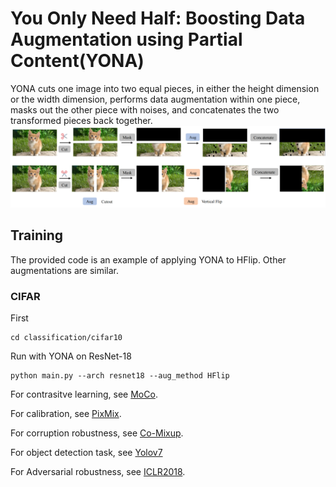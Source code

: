 # You Only Need Half: Boosting Data Augmentation using Partial Content(YONA)
YONA cuts one image into two equal pieces, in either the height dimension or the width dimension, performs data augmentation within one piece, masks out the other piece with noises, and concatenates the two transformed pieces back together.
![YONA](https://github.com/HansMoe/YONA/blob/main/YONA.png)

## Training
The provided code is an example of applying YONA to HFlip. Other augmentations are similar. 


### CIFAR
First
```
cd classification/cifar10
```
Run with YONA on ResNet-18
```
python main.py --arch resnet18 --aug_method HFlip
```

For contrasitve learning, see [MoCo](https://github.com/facebookresearch/moco/tree/main/detection).

For calibration, see [PixMix](https://github.com/andyzoujm/pixmix).

For corruption robustness, see [Co-Mixup](https://github.com/snu-mllab/Co-Mixup).

For object detection task, see [Yolov7](https://github.com/WongKinYiu/yolov7)

For Adversarial robustness, see [ICLR2018](https://github.com/ndb796/Pytorch-Adversarial-Training-CIFAR).



